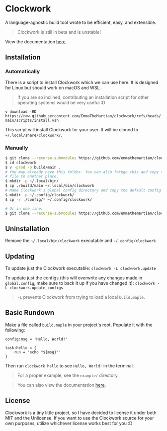 # Clockwork

A language-agnostic build tool wrote to be efficient, easy, and extensible.

> Clockwork is still in beta and is unstable!

View the documentation [here](https://emmathemartian.github.io/clockwork/api.html).

## Installation

### Automatically

There is a script to install Clockwork which we can use here. It is designed
for Linux but should work on macOS and WSL.

> If you are so inclined, contributing an installation script for other
> operating systems would be very useful :D

`v download -RD https://raw.githubusercontent.com/EmmaTheMartian/clockwork/refs/heads/main/scripts/install.vsh`

This script will install Clockwork for your user. It will be cloned to
`~/.local/share/clockwork/`.

### Manually

```sh
$ git clone --recurse-submodules https://github.com/emmathemartian/clockwork
$ cd clockwork
$ v -prod -o build/main .
# You may already have this folder. You can also forego this and copy the built
# file to another place.
$ mkdir -p ~/.local/bin/
$ cp ./build/main ~/.local/bin/clockwork
# Make Clockwork's global config directory and copy the default config there.
$ mkdir -p ~/.config/clockwork/
$ cp -r ./config/* ~/.config/clockwork/

# Or in one line:
$ git clone --recurse-submodules https://github.com/emmathemartian/clockwork && cd clockwork && v -prod -o build/main . && mkdir -p ~/.local/bin/ && cp ./build/main ~/.local/bin/ && mkdir -p ~/.config/clockwork/ && cp -r ./plugins ~/.config/clockwork/
```

## Uninstallation

Remove the `~/.local/bin/clockwork` executable and `~/.config/clockwork`

## Updating

To update just the Clockwork executable: `clockwork -L clockwork.update`

To update just the configs (this will overwrite any changes made in
`global.config`, make sure to back it up if you have changed it):
`clockwork -L clockwork.update_configs`

> `-L` prevents Clockwork from trying to load a local `build.maple`.

## Basic Rundown

Make a file called `build.maple` in your project's root. Populate it with the
following:

```maple
config:msg = 'Hello, World!'

task:hello = {
	run = 'echo "${msg}"'
}
```

Then run `clockwork hello` to see `Hello, World!` in the terminal.

> For a proper example, see the `example/` directory.

> You can also view the documentation [here](https://emmathemartian.github.io/clockwork/api.html).

## License

Clockwork is a tiny little project, so I have decided to license it under both
MIT and the Unlicense. If you want to use the Clockwork source for your own
purposes, utilize whichever license works best for you :D
